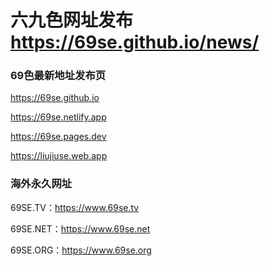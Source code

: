 # 六九色网址发布 <https://69se.github.io/news/>

### 69色最新地址发布页
<https://69se.github.io>

<https://69se.netlify.app>

<https://69se.pages.dev>

<https://liujiuse.web.app>


### 海外永久网址
69SE.TV：<https://www.69se.tv>

69SE.NET：<https://www.69se.net>

69SE.ORG：<https://www.69se.org>
